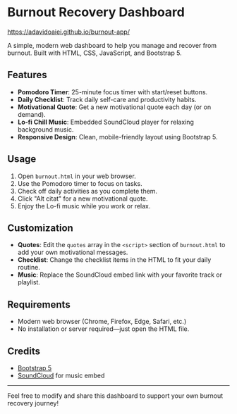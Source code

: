 # Burnout Recovery Dashboard

https://adavidoaiei.github.io/burnout-app/

A simple, modern web dashboard to help you manage and recover from burnout. Built with HTML, CSS, JavaScript, and Bootstrap 5.

## Features

- **Pomodoro Timer**: 25-minute focus timer with start/reset buttons.
- **Daily Checklist**: Track daily self-care and productivity habits.
- **Motivational Quote**: Get a new motivational quote each day (or on demand).
- **Lo-fi Chill Music**: Embedded SoundCloud player for relaxing background music.
- **Responsive Design**: Clean, mobile-friendly layout using Bootstrap 5.

## Usage

1. Open `burnout.html` in your web browser.
2. Use the Pomodoro timer to focus on tasks.
3. Check off daily activities as you complete them.
4. Click "Alt citat" for a new motivational quote.
5. Enjoy the Lo-fi music while you work or relax.

## Customization

- **Quotes**: Edit the `quotes` array in the `<script>` section of `burnout.html` to add your own motivational messages.
- **Checklist**: Change the checklist items in the HTML to fit your daily routine.
- **Music**: Replace the SoundCloud embed link with your favorite track or playlist.

## Requirements

- Modern web browser (Chrome, Firefox, Edge, Safari, etc.)
- No installation or server required—just open the HTML file.

## Credits

- [Bootstrap 5](https://getbootstrap.com/)
- [SoundCloud](https://soundcloud.com/) for music embed

---

Feel free to modify and share this dashboard to support your own burnout recovery journey!
